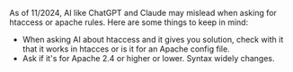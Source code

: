 
As of 11/2024, AI like ChatGPT and Claude may mislead when asking for htaccess or apache rules. Here are some things to keep in mind:
- When asking AI about htaccess and it gives you solution, check with it that it works in htacces or is it for an Apache config file.
- Ask if it's for Apache 2.4 or higher or lower. Syntax widely changes.